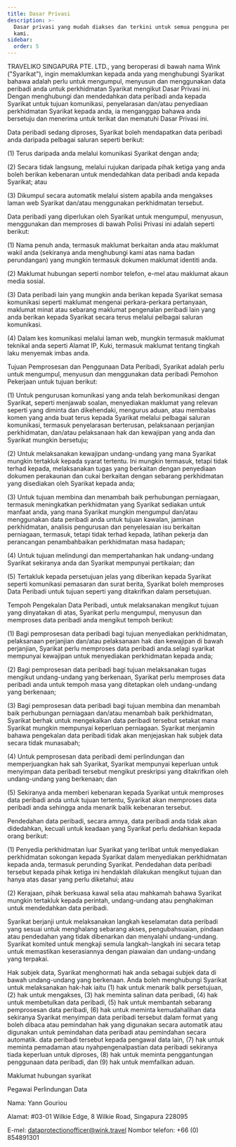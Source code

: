 ```yaml
---
title: Dasar Privasi
description: >-
  Dasar privasi yang mudah diakses dan terkini untuk semua pengguna pengembara
  kami.
sidebar:
  order: 5
---
```

TRAVELIKO SINGAPURA PTE. LTD., yang beroperasi di bawah nama Wink ("Syarikat"), ingin memaklumkan kepada anda yang menghubungi Syarikat bahawa adalah perlu untuk mengumpul, menyusun dan menggunakan data peribadi anda untuk perkhidmatan Syarikat mengikut Dasar Privasi ini. Dengan menghubungi dan mendedahkan data peribadi anda kepada Syarikat untuk tujuan komunikasi, penyelarasan dan/atau penyediaan perkhidmatan Syarikat kepada anda, ia menganggap bahawa anda bersetuju dan menerima untuk terikat dan mematuhi Dasar Privasi ini.

Data peribadi sedang diproses, Syarikat boleh mendapatkan data peribadi anda daripada pelbagai saluran seperti berikut:

(1) Terus daripada anda melalui komunikasi Syarikat dengan anda;

(2) Secara tidak langsung, melalui rujukan daripada pihak ketiga yang anda boleh berikan kebenaran untuk mendedahkan data peribadi anda kepada Syarikat; atau

(3) Dikumpul secara automatik melalui sistem apabila anda mengakses laman web Syarikat dan/atau menggunakan perkhidmatan tersebut.

Data peribadi yang diperlukan oleh Syarikat untuk mengumpul, menyusun, menggunakan dan memproses di bawah Polisi Privasi ini adalah seperti berikut:

(1) Nama penuh anda, termasuk maklumat berkaitan anda atau maklumat wakil anda (sekiranya anda menghubungi kami atas nama badan perundangan) yang mungkin termasuk dokumen maklumat identiti anda.

(2) Maklumat hubungan seperti nombor telefon, e-mel atau maklumat akaun media sosial.

(3) Data peribadi lain yang mungkin anda berikan kepada Syarikat semasa komunikasi seperti maklumat mengenai perkara-perkara pertanyaan, maklumat minat atau sebarang maklumat pengenalan peribadi lain yang anda berikan kepada Syarikat secara terus melalui pelbagai saluran komunikasi.

(4) Dalam kes komunikasi melalui laman web, mungkin termasuk maklumat teknikal anda seperti Alamat IP, Kuki, termasuk maklumat tentang tingkah laku menyemak imbas anda.

Tujuan Pemprosesan dan Penggunaan Data Peribadi, Syarikat adalah perlu untuk mengumpul, menyusun dan menggunakan data peribadi Pemohon Pekerjaan untuk tujuan berikut:

(1) Untuk pengurusan komunikasi yang anda telah berkomunikasi dengan Syarikat, seperti menjawab soalan, menyediakan maklumat yang relevan seperti yang diminta dan dikehendaki, mengurus aduan, atau membalas komen yang anda buat terus kepada Syarikat melalui pelbagai saluran komunikasi, termasuk penyelarasan berterusan, pelaksanaan perjanjian perkhidmatan, dan/atau pelaksanaan hak dan kewajipan yang anda dan Syarikat mungkin bersetuju;

(2) Untuk melaksanakan kewajipan undang-undang yang mana Syarikat mungkin tertakluk kepada syarat tertentu. Ini mungkin termasuk, tetapi tidak terhad kepada, melaksanakan tugas yang berkaitan dengan penyediaan dokumen perakaunan dan cukai berkaitan dengan sebarang perkhidmatan yang disediakan oleh Syarikat kepada anda;

(3) Untuk tujuan membina dan menambah baik perhubungan perniagaan, termasuk meningkatkan perkhidmatan yang Syarikat sediakan untuk manfaat anda, yang mana Syarikat mungkin mengumpul dan/atau menggunakan data peribadi anda untuk tujuan kawalan, jaminan perkhidmatan, analisis pengurusan dan penyelesaian isu berkaitan perniagaan, termasuk, tetapi tidak terhad kepada, latihan pekerja dan perancangan penambahbaikan perkhidmatan masa hadapan;

(4) Untuk tujuan melindungi dan mempertahankan hak undang-undang Syarikat sekiranya anda dan Syarikat mempunyai pertikaian; dan

(5) Tertakluk kepada persetujuan jelas yang diberikan kepada Syarikat seperti komunikasi pemasaran dan surat berita, Syarikat boleh memproses Data Peribadi untuk tujuan seperti yang ditakrifkan dalam persetujuan.

Tempoh Pengekalan Data Peribadi, untuk melaksanakan mengikut tujuan yang dinyatakan di atas, Syarikat perlu mengumpul, menyusun dan memproses data peribadi anda mengikut tempoh berikut:

(1) Bagi pemprosesan data peribadi bagi tujuan menyediakan perkhidmatan, pelaksanaan perjanjian dan/atau pelaksanaan hak dan kewajipan di bawah perjanjian, Syarikat perlu memproses data peribadi anda.selagi syarikat mempunyai kewajipan untuk menyediakan perkhidmatan kepada anda;

(2) Bagi pemprosesan data peribadi bagi tujuan melaksanakan tugas mengikut undang-undang yang berkenaan, Syarikat perlu memproses data peribadi anda untuk tempoh masa yang ditetapkan oleh undang-undang yang berkenaan;

(3) Bagi pemprosesan data peribadi bagi tujuan membina dan menambah baik perhubungan perniagaan dan/atau menambah baik perkhidmatan, Syarikat berhak untuk mengekalkan data peribadi tersebut setakat mana Syarikat mungkin mempunyai keperluan perniagaan. Syarikat menjamin bahawa pengekalan data peribadi tidak akan menjejaskan hak subjek data secara tidak munasabah;

(4) Untuk pemprosesan data peribadi demi perlindungan dan memperjuangkan hak sah Syarikat, Syarikat mempunyai keperluan untuk menyimpan data peribadi tersebut mengikut preskripsi yang ditakrifkan oleh undang-undang yang berkenaan; dan

(5) Sekiranya anda memberi kebenaran kepada Syarikat untuk memproses data peribadi anda untuk tujuan tertentu, Syarikat akan memproses data peribadi anda sehingga anda menarik balik kebenaran tersebut.

Pendedahan data peribadi, secara amnya, data peribadi anda tidak akan didedahkan, kecuali untuk keadaan yang Syarikat perlu dedahkan kepada orang berikut:

(1) Penyedia perkhidmatan luar Syarikat yang terlibat untuk menyediakan perkhidmatan sokongan kepada Syarikat dalam menyediakan perkhidmatan kepada anda, termasuk perunding Syarikat. Pendedahan data peribadi tersebut kepada pihak ketiga ini hendaklah dilakukan mengikut tujuan dan hanya atas dasar yang perlu diketahui; atau

(2) Kerajaan, pihak berkuasa kawal selia atau mahkamah bahawa Syarikat mungkin tertakluk kepada perintah, undang-undang atau penghakiman untuk mendedahkan data peribadi.

Syarikat berjanji untuk melaksanakan langkah keselamatan data peribadi yang sesuai untuk menghalang sebarang akses, pengubahsuaian, pindaan atau pendedahan yang tidak dibenarkan dan menyalahi undang-undang. Syarikat komited untuk mengkaji semula langkah-langkah ini secara tetap untuk memastikan keserasiannya dengan piawaian dan undang-undang yang terpakai.

Hak subjek data, Syarikat menghormati hak anda sebagai subjek data di bawah undang-undang yang berkenaan. Anda boleh menghubungi Syarikat untuk melaksanakan hak-hak iaitu (1) hak untuk menarik balik persetujuan, (2) hak untuk mengakses, (3) hak meminta salinan data peribadi, (4) hak untuk membetulkan data peribadi, (5) hak untuk membantah sebarang pemprosesan data peribadi, (6) hak untuk meminta kemudahalihan data sekiranya Syarikat menyimpan data peribadi tersebut dalam format yang boleh dibaca atau pemindahan hak yang digunakan secara automatik atau digunakan untuk pemindahan data peribadi atau pemindahan secara automatik. data peribadi tersebut kepada pengawal data lain, (7) hak untuk meminta pemadaman atau nyahpengenalpastian data peribadi sekiranya tiada keperluan untuk diproses, (8) hak untuk meminta penggantungan penggunaan data peribadi, dan (9) hak untuk memfailkan aduan.

Maklumat hubungan syarikat

Pegawai Perlindungan Data

Nama: Yann Gouriou

Alamat: #03-01 Wilkie Edge, 8 Wilkie Road, Singapura 228095

E-mel: dataprotectionofficer@wink.travel
Nombor telefon: +66 (0) 854891301

